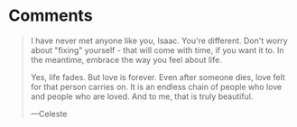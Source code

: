 # Comments

> I have never met anyone like you, Isaac.  You're different.  Don't worry about "fixing" yourself - that will come with time, if you want it to.  In the meantime, embrace the way you feel about life.
>
> Yes, life fades.  But love is forever.  Even after someone dies, love felt for that person carries on.  It is an endless chain of people who love and people who are loved.  And to me, that is truly beautiful.
>
> —Celeste
